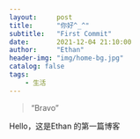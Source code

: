 ```yaml
---
layout:     post
title:      "你好^_^"
subtitle:   "First Commit"
date:       2021-12-04 21:10:00
author:     "Ethan"
header-img: "img/home-bg.jpg"
catalog: false
tags:
    - 生活
---
```


> “Bravo”


Hello，这是Ethan 的第一篇博客

